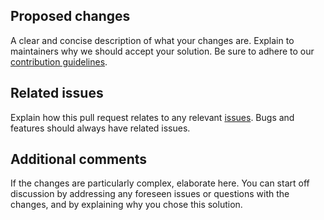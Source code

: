 ## Proposed changes

A clear and concise description of what your changes are. Explain to
maintainers why we should accept your solution. Be sure to adhere to our
[contribution guidelines](https://github.com/lasttalon/linked-list/blob/main/CONTRIBUTING.md).

## Related issues

Explain how this pull request relates to any relevant
[issues](https://github.com/lasttalon/linked-list/issues). Bugs and
features should always have related issues.

## Additional comments

If the changes are particularly complex, elaborate here. You can start off
discussion by addressing any foreseen issues or questions with the changes,
and by explaining why you chose this solution.
